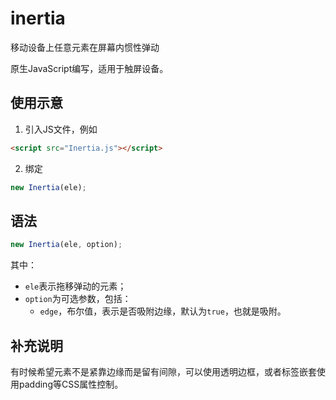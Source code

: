 # inertia
移动设备上任意元素在屏幕内惯性弹动

原生JavaScript编写，适用于触屏设备。

## 使用示意
1. 引入JS文件，例如

``` html
<script src="Inertia.js"></script>
```

2. 绑定

``` javascript
new Inertia(ele);
```

## 语法
``` javascript
new Inertia(ele, option);
```

其中：
<ul>
	<li><code>ele</code>表示拖移弹动的元素；</li>
	<li><code>option</code>为可选参数，包括：
		<ul>
			<li><code>edge</code>，布尔值，表示是否吸附边缘，默认为<code>true</code>，也就是吸附。</li>
		</ul>
	</li>
</ul>

## 补充说明
有时候希望元素不是紧靠边缘而是留有间隙，可以使用透明边框，或者标签嵌套使用padding等CSS属性控制。